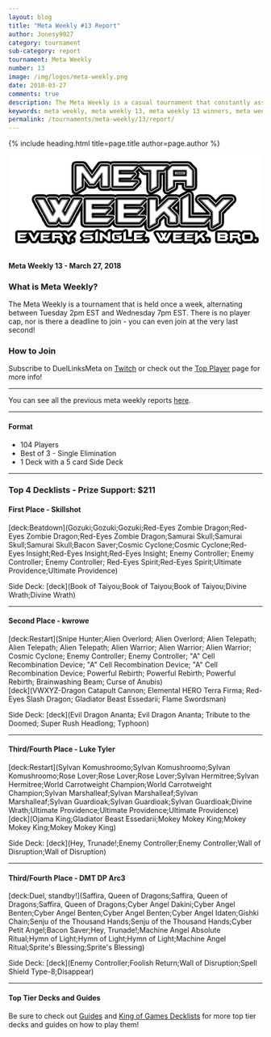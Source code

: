 ```yaml
---
layout: blog
title: "Meta Weekly #13 Report"
author: Jonesy9027
category: tournament
sub-category: report
tournament: Meta Weekly
number: 13
image: /img/logos/meta-weekly.png
date: 2018-03-27
comments: true
description: The Meta Weekly is a casual tournament that constantly assesses the ever changing Meta. Check out the report of these Top Players, their decks, and Prizes!
keywords: meta weekly, meta weekly 13, meta weekly 13 winners, meta weekly 13 decks, tournament, Dkayed, duel links meta, aliens, snipe hunter, sylvans, cyber angels, trunade, aliens, water, fishes, sea stealth attack
permalink: /tournaments/meta-weekly/13/report/
---
```


{% include heading.html title=page.title author=page.author %}

![](/img/logos/meta-weekly.png)

#### Meta Weekly 13 - March 27, 2018

### What is Meta Weekly?
The Meta Weekly is a tournament that is held once a week, alternating between Tuesday 2pm EST and Wednesday 7pm EST. There is no player cap, nor is there a deadline to join - you can even join at the very last second!

### How to Join
Subscribe to DuelLinksMeta on [Twitch](https://www.twitch.tv/duellinksmeta) or check out the [Top Player](/discord/) page for more info!

---

You can see all the previous meta weekly reports [here](/tournaments/meta-weekly/).

---

#### Format
- 104 Players
- Best of 3 - Single Elimination 
- 1 Deck with a 5 card Side Deck

---

### Top 4 Decklists - Prize Support: $211

#### First Place - Skillshot

[deck:Beatdown](Gozuki;Gozuki;Gozuki;Red-Eyes Zombie Dragon;Red-Eyes Zombie Dragon;Red-Eyes Zombie Dragon;Samurai Skull;Samurai Skull;Samurai Skull;Bacon Saver;Cosmic Cyclone;Cosmic Cyclone;Red-Eyes Insight;Red-Eyes Insight;Red-Eyes Insight; Enemy Controller; Enemy Controller; Enemy Controller; Red-Eyes Spirit;Red-Eyes Spirit;Ultimate Providence;Ultimate Providence)

Side Deck:
[deck](Book of Taiyou;Book of Taiyou;Book of Taiyou;Divine Wrath;Divine Wrath) 

---

#### Second Place - kwrowe

[deck:Restart](Snipe Hunter;Alien Overlord; Alien Overlord; Alien Telepath; Alien Telepath; Alien Telepath; Alien Warrior; Alien Warrior; Alien Warrior; Cosmic Cyclone; Enemy Controller; Enemy Controller; "A" Cell Recombination Device; "A" Cell Recombination Device; "A" Cell Recombination Device; Powerful Rebirth; Powerful Rebirth; Powerful Rebirth; Brainwashing Beam; Curse of Anubis)  
[deck](VWXYZ-Dragon Catapult Cannon; Elemental HERO Terra Firma; Red-Eyes Slash Dragon; Gladiator Beast Essedarii; Flame Swordsman)

Side Deck:
[deck](Evil Dragon Ananta; Evil Dragon Ananta; Tribute to the Doomed; Super Rush Headlong; Typhoon)

---

#### Third/Fourth Place - Luke Tyler

[deck:Restart](Sylvan Komushroomo;Sylvan Komushroomo;Sylvan Komushroomo;Rose Lover;Rose Lover;Rose Lover;Sylvan Hermitree;Sylvan Hermitree;World Carrotweight Champion;World Carrotweight Champion;Sylvan Marshalleaf;Sylvan Marshalleaf;Sylvan Marshalleaf;Sylvan Guardioak;Sylvan Guardioak;Sylvan Guardioak;Divine Wrath;Ultimate Providence;Ultimate Providence;Ultimate Providence)  
[deck](Ojama King;Gladiator Beast Essedarii;Mokey Mokey King;Mokey Mokey King;Mokey Mokey King)

Side Deck:
[deck](Hey, Trunade!;Enemy Controller;Enemy Controller;Wall of Disruption;Wall of Disruption)

---

#### Third/Fourth Place - DMT DP Arc3

[deck:Duel, standby!](Saffira, Queen of Dragons;Saffira, Queen of Dragons;Saffira, Queen of Dragons;Cyber Angel Dakini;Cyber Angel Benten;Cyber Angel Benten;Cyber Angel Benten;Cyber Angel Idaten;Gishki Chain;Senju of the Thousand Hands;Senju of the Thousand Hands;Cyber Petit Angel;Bacon Saver;Hey, Trunade!;Machine Angel Absolute Ritual;Hymn of Light;Hymn of Light;Hymn of Light;Machine Angel Ritual;Sprite's Blessing;Sprite's Blessing)

Side Deck:
[deck](Enemy Controller;Foolish Return;Wall of Disruption;Spell Shield Type-8;Disappear)

---
#### Top Tier Decks and Guides
Be sure to check out [Guides](/guides/) and [King of Games Decklists](/top-decks/) for more top tier decks and guides on how to play them! 